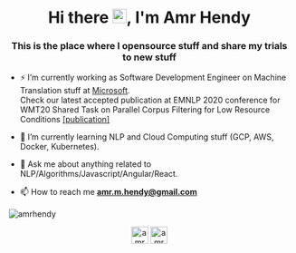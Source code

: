 <h1 align="center">Hi there <img src="https://media.giphy.com/media/hvRJCLFzcasrR4ia7z/giphy.gif" width="25px">, I'm Amr Hendy</h1>
<h3 align="center">This is the place where I opensource stuff and share my trials to new stuff</h3>

<!-- <p align="left"> <img src="https://komarev.com/ghpvc/?username=amrhendy" alt="amrhendy" /> </p> -->

- ⚡ I’m currently working as Software Development Engineer on Machine Translation stuff at [Microsoft](https://github.com/microsoft).
  <br>
  Check our latest accepted publication at EMNLP 2020 conference for WMT20 Shared Task on Parallel Corpus Filtering
for Low Resource Conditions [[publication]](https://www.aclweb.org/anthology/2020.wmt-1.106/)

- 🌱 I’m currently learning NLP and Cloud Computing stuff (GCP, AWS, Docker, Kubernetes).

- 💬 Ask me about anything related to NLP/Algorithms/Javascript/Angular/React.

- 📫 How to reach me **amr.m.hendy@gmail.com**

<!--
<p align="left"><img src="https://devicons.github.io/devicon/devicon.git/icons/angularjs/angularjs-original.svg" alt="angularjs" width="40" height="40"/> <img src="https://www.vectorlogo.zone/logos/microsoft_azure/microsoft_azure-icon.svg" alt="azure" width="40" height="40"/> <img src="https://devicons.github.io/devicon/devicon.git/icons/c/c-original.svg" alt="c" width="40" height="40"/> <img src="https://devicons.github.io/devicon/devicon.git/icons/cplusplus/cplusplus-original.svg" alt="cplusplus" width="40" height="40"/> <img src="https://devicons.github.io/devicon/devicon.git/icons/csharp/csharp-original.svg" alt="csharp" width="40" height="40"/> <img src="https://devicons.github.io/devicon/devicon.git/icons/docker/docker-original-wordmark.svg" alt="docker" width="40" height="40"/> <img src="https://www.vectorlogo.zone/logos/firebase/firebase-icon.svg" alt="firebase" width="40" height="40"/> <img src="https://www.vectorlogo.zone/logos/git-scm/git-scm-icon.svg" alt="git" width="40" height="40"/> <img src="https://devicons.github.io/devicon/devicon.git/icons/java/java-original-wordmark.svg" alt="java" width="40" height="40"/> <img src="https://devicons.github.io/devicon/devicon.git/icons/javascript/javascript-original.svg" alt="javascript" width="40" height="40"/> <img src="https://www.vectorlogo.zone/logos/kubernetes/kubernetes-icon.svg" alt="kubernetes" width="40" height="40"/> <img src="https://devicons.github.io/devicon/devicon.git/icons/linux/linux-original.svg" alt="linux" width="40" height="40"/> <img src="https://devicons.github.io/devicon/devicon.git/icons/mongodb/mongodb-original-wordmark.svg" alt="mongodb" width="40" height="40"/> <img src="https://devicons.github.io/devicon/devicon.git/icons/mysql/mysql-original-wordmark.svg" alt="mysql" width="40" height="40"/> <img src="https://devicons.github.io/devicon/devicon.git/icons/nodejs/nodejs-original-wordmark.svg" alt="nodejs" width="40" height="40"/> <img src="https://devicons.github.io/devicon/devicon.git/icons/python/python-original.svg" alt="python" width="40" height="40"/> <img src="https://www.vectorlogo.zone/logos/pytorch/pytorch-icon.svg" alt="pytorch" width="40" height="40"/> <img src="https://devicons.github.io/devicon/devicon.git/icons/rails/rails-original-wordmark.svg" alt="rails" width="40" height="40"/> <img src="https://devicons.github.io/devicon/devicon.git/icons/react/react-original-wordmark.svg" alt="react" width="40" height="40"/> <img src="https://devicons.github.io/devicon/devicon.git/icons/redux/redux-original.svg" alt="redux" width="40" height="40"/> <img src="https://www.vectorlogo.zone/logos/tensorflow/tensorflow-icon.svg" alt="tensorflow" width="40" height="40"/> <img src="https://devicons.github.io/devicon/devicon.git/icons/typescript/typescript-original.svg" alt="typescript" width="40" height="40"/></p><p><img align="left" src="https://github-readme-stats.vercel.app/api/top-langs/?username=amrhendy&layout=compact&hide=html" alt="amrhendy" /></p>
-->

<p>&nbsp;<img align="center" src="https://github-readme-stats.vercel.app/api?username=amrhendy&show_icons=true" alt="amrhendy" /></p>

<p align="center">
<a href="https://linkedin.com/in/amrhendy" target="blank"><img align="center" src="https://cdn.jsdelivr.net/npm/simple-icons@3.0.1/icons/linkedin.svg" alt="amrhendy" height="30" width="30" /></a>
<a href="https://kaggle.com/amrhendy" target="blank"><img align="center" src="https://cdn.jsdelivr.net/npm/simple-icons@3.0.1/icons/kaggle.svg" alt="amrhendy" height="30" width="30" /></a>
</p>

